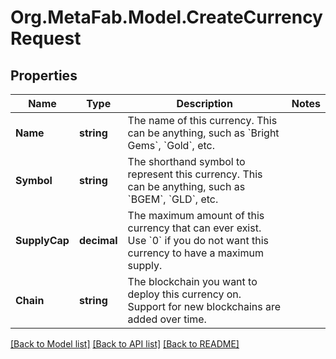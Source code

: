 
# Org.MetaFab.Model.CreateCurrencyRequest

## Properties

Name | Type | Description | Notes
------------ | ------------- | ------------- | -------------
**Name** | **string** | The name of this currency. This can be anything, such as &#x60;Bright Gems&#x60;, &#x60;Gold&#x60;, etc. | 
**Symbol** | **string** | The shorthand symbol to represent this currency. This can be anything, such as &#x60;BGEM&#x60;, &#x60;GLD&#x60;, etc. | 
**SupplyCap** | **decimal** | The maximum amount of this currency that can ever exist. Use &#x60;0&#x60; if you do not want this currency to have a maximum supply. | 
**Chain** | **string** | The blockchain you want to deploy this currency on. Support for new blockchains are added over time. | 

[[Back to Model list]](../README.md#documentation-for-models)
[[Back to API list]](../README.md#documentation-for-api-endpoints)
[[Back to README]](../README.md)

